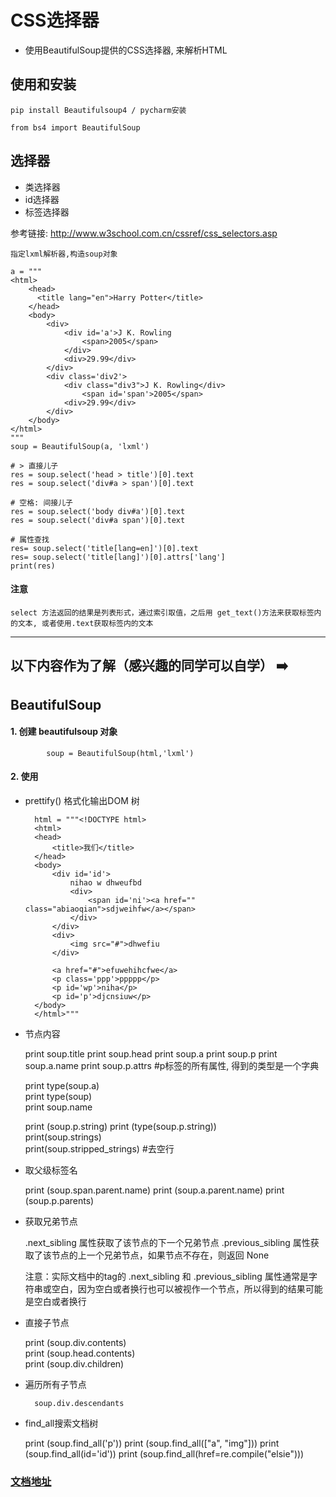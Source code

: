 
# CSS选择器

- 使用BeautifulSoup提供的CSS选择器, 来解析HTML


## 使用和安装


    
    pip install Beautifulsoup4 / pycharm安装
    
    from bs4 import BeautifulSoup


## 选择器
- 类选择器
- id选择器
- 标签选择器

参考链接:
    http://www.w3school.com.cn/cssref/css_selectors.asp
    
    指定lxml解析器,构造soup对象
    
    a = """
    <html>
        <head>
          <title lang="en">Harry Potter</title>
        </head>
        <body>
            <div>
                <div id='a'>J K. Rowling
                    <span>2005</span>
                </div> 
                <div>29.99</div>
            </div>
            <div class='div2'>
                <div class="div3">J K. Rowling</div> 
                    <span id='span'>2005</span>
                <div>29.99</div>
            </div>
        </body>
    </html>
    """
    soup = BeautifulSoup(a, 'lxml')
    
    # > 直接儿子
    res = soup.select('head > title')[0].text
    res = soup.select('div#a > span')[0].text
    
    # 空格: 间接儿子
    res = soup.select('body div#a')[0].text
    res = soup.select('div#a span')[0].text
    
    # 属性查找
    res= soup.select('title[lang=en]')[0].text
    res= soup.select('title[lang]')[0].attrs['lang']
    print(res)
 
 
    
#### 注意
    select 方法返回的结果是列表形式，通过索引取值，之后用 get_text()方法来获取标签内的文本, 或者使用.text获取标签内的文本

--------------------------------------------------------


## 以下内容作为了解（感兴趣的同学可以自学） ➡️

## BeautifulSoup 
#### 1. 创建 beautifulsoup 对象

            soup = BeautifulSoup(html,'lxml')  

#### 2. 使用 
- prettify()  格式化输出DOM 树


        html = """<!DOCTYPE html>
        <html>
        <head>
        	<title>我们</title>
        </head>
        <body>
            <div id='id'>
        		nihao w dhweufbd
        		<div>
        			<span id='ni'><a href="" class="abiaoqian">sdjweihfw</a></span>
        		</div>
        	</div>
        	<div>
        		<img src="#">dhwefiu
        	</div>
        	
        	<a href="#">efuwehihcfwe</a>
        	<p class='ppp'>ppppp</p>		
        	<p id='wp'>niha</p>
        	<p id='p'>djcnsiuw</p>
        </body>
        </html>"""

- 节点内容


    print soup.title
    print soup.head
    print soup.a
    print soup.p
    print soup.a.name
    print soup.p.attrs #p标签的所有属性, 得到的类型是一个字典
    
    print type(soup.a)    
    print type(soup)       
    print soup.name        

    print (soup.p.string)
    print (type(soup.p.string))    
    print(soup.strings)    
    print(soup.stripped_strings)    #去空行
        
        
- 取父级标签名


    print (soup.span.parent.name)
    print (soup.a.parent.name)
    print (soup.p.parents)           


- 获取兄弟节点

        
    .next_sibling 属性获取了该节点的下一个兄弟节点
    .previous_sibling 属性获取了该节点的上一个兄弟节点，如果节点不存在，则返回 None
    
    注意：实际文档中的tag的 .next_sibling 和 .previous_sibling 属性通常是字符串或空白，因为空白或者换行也可以被视作一个节点，所以得到的结果可能是空白或者换行

- 直接子节点


    print (soup.div.contents)     
    print (soup.head.contents)      
    print (soup.div.children)    
        
- 遍历所有子节点


        soup.div.descendants            
        
- find_all搜索文档树
        

    print (soup.find_all('p'))
    print (soup.find_all(["a", "img"]))
    print (soup.find_all(id='id'))
    print (soup.find_all(href=re.compile("elsie")))
        
 
###  [文档地址](https://www.crummy.com/software/BeautifulSoup/bs4/doc/)


